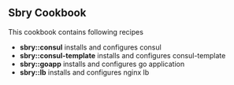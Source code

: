 Sbry Cookbook
--------------

This cookbook contains following recipes 

- **sbry::consul** installs and configures consul
- **sbry::consul-template** installs and configures consul-template 
- **sbry::goapp** installs and configures go application
- **sbry::lb** installs and configures nginx lb

